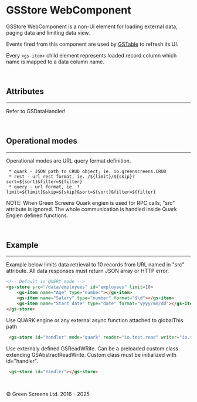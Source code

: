 # GSStore WebComponent

GSStore WebComponent is a non-UI element for loading external data, paging data and limiting data view.

Events fired from this component are used by [GSTable](GSTable.md) to refresh its UI.

Every ```<gs-item>``` child element represents loaded record column which name is mapped to a data column name.

<br>

## Attributes
---

Refer to GSDataHandler!


<br>

## Operational modes
---

Operational modes are URL query format definition. 

     * quark - JSON path to CRUD object; ie. io.greenscreens.CRUD
     * rest - url rest format, ie. /${limit}/${skip}?sort=${sort}&filter=${filter}
     * query - url format, ie. ?limit=${limit}&skip=${skip}&sort=${sort}&filter=${filter}

NOTE: When Green Screens Quark engien is used for RPC calls, "src" attribute is ignored.
The whole communication is handled inside Quark Engien defined functions. 

<br>

## Example
---

Example below limits data retrieval to 10 records from URL named in "src" attribute. 
All data responses must return JSON array or HTTP error.

```html
<!-- Default is QUERY mode -->
<gs-store src="/data/employees" id="employees" limit=10>
    <gs-item name="Age" type="number"></gs-item>
    <gs-item name="Salary" type="number" format="$\d"></gs-item>
    <gs-item name="Start date" type="date" format="yyyy/mm/dd"></gs-item>
</gs-store>
```

Use QUARK engine or any external async function attached to globalThis path

```html
 <gs-store id="handler" mode="quark" reader="io.test.read" writer="io.test.write"></gs-store>
 ```

Use externaly defined GSReadWRite. Can be a preloaded custom class extending GSAbstractReadWrite.
Custom class must be initialized with id="handler". 

```html
 <gs-store id="handler"></gs-store>
 ```
 <br>

&copy; Green Screens Ltd. 2016 - 2025
